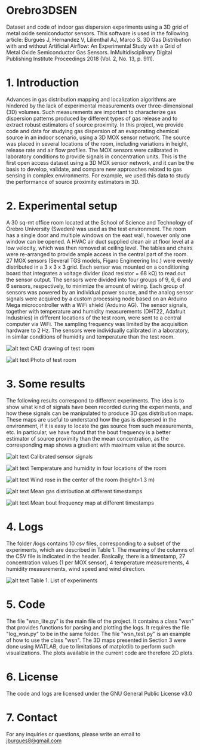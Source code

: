 # Orebro3DSEN
Dataset and code of indoor gas dispersion experiments using a 3D grid of metal oxide semiconductor sensors. This software is used in the following article: 
Burgués J, Hernandez V, Lilienthal AJ, Marco S. 3D Gas Distribution with and without Artificial Airflow: An Experimental Study with a Grid of Metal Oxide Semiconductor Gas Sensors. InMultidisciplinary Digital Publishing Institute Proceedings 2018 (Vol. 2, No. 13, p. 911).

# 1. Introduction
Advances in gas distribution mapping and localization algorithms are hindered by the lack of experimental measurements over three-dimensional (3D) volumes. Such measurements are important to characterize gas dispersion patterns produced by different types of gas release and to extract robust estimators of source proximity. In this project, we provide code and data for studying gas dispersion of an evaporating chemical source in an indoor scenario, using a 3D MOX sensor network. The source was placed in several locations of the room, including variations in height, release rate and air flow profiles. The MOX sensors were calibrated in laboratory conditions to provide signals in concentration units. This is the first open access dataset using a 3D MOX sensor network, and it can be the basis to develop, validate, and compare new approaches related to gas sensing in complex environments. For example, we used this data to study the performance of source proximity estimators in 3D.
 
# 2. Experimental setup
A 30 sq-mt office room located at the School of Science and Technology of Örebro University (Sweden) was used as the test environment. The room has a single door and multiple windows on the east wall, however only one window can be opened. A HVAC air duct supplied clean air at floor level at a low velocity, which was then removed at ceiling level. The tables and chairs were re-arranged to provide ample access in the central part of the room. 27 MOX sensors (Several TGS models, Figaro Engineering Inc.) were evenly distributed in a 3 x 3 x 3 grid. Each sensor was mounted on a conditioning board that integrates a voltage divider (load resistor = 68 kΩ) to read out the sensor output. The sensors were divided into four groups of 9, 6, 6 and 6 sensors, respectively, to minimize the amount of wiring. Each group of sensors was powered by an individual power source, and the analog sensor signals were acquired by a custom processing node based on an Arduino Mega microcontroller with a WiFi shield (Arduino AG). The sensor signals, together with temperature and humidity measurements (DHT22, Adafruit Industries) in different locations of the test room, were sent to a central computer via WiFi.  The sampling frequency was limited by the acquisition hardware to 2 Hz. The sensors were individually calibrated in a laboratory, in similar conditions of humidity and temperature than the test room. 

![alt text](https://raw.githubusercontent.com/jburgues/Orebro3DSEN/master/img/room_labelled.png "CAD drawing of test room")
CAD drawing of test room

![alt text](https://raw.githubusercontent.com/jburgues/Orebro3DSEN/master/img/room_real_labelled.png "Photo of test room")
Photo of test room

# 3. Some results
The following results correspond to different experiments. The idea is to show what kind of signals have been recorded during the experiments, and how these signals can be manipulated to produce 3D gas distribution maps. These maps are useful to understand how the gas is dispersed in the environment, if it is easy to locate the gas source from such measurements, etc. In particular, we have found that the bout frequency is a better estimator of source proximity than the mean concentration, as the corresponding map shows a gradient with maximum value at the source. 

![alt text](https://raw.githubusercontent.com/jburgues/Orebro3DSEN/master/img/rawSignal.png "Calibrated sensor signals")
Calibrated sensor signals

![alt text](https://raw.githubusercontent.com/jburgues/Orebro3DSEN/master/img/tempHumi.png "Temperature and humidity")
Temperature and humidity in four locations of the room

![alt text](https://raw.githubusercontent.com/jburgues/Orebro3DSEN/master/img/windrose.png "Wind")
Wind rose in the center of the room (height=1.3 m)

![alt text](https://raw.githubusercontent.com/jburgues/Orebro3DSEN/master/img/meanMap.png "Mean map")
Mean gas distribution at different timestamps

![alt text](https://raw.githubusercontent.com/jburgues/Orebro3DSEN/master/img/boutsfreqMap.png "Bout freq map")
Mean bout frequency map at different timestamps

# 4. Logs
The folder /logs contains 10 csv files, corresponding to a subset of the experiments, which are described in Table 1.
The meaning of the columns of the CSV file is indicated in the header. Basically, there is a timestamp, 27 concentration values (1 per MOX sensor), 4 temperature measurements, 4 humidity measurements, wind speed and wind direction.

![alt text](https://raw.githubusercontent.com/jburgues/Orebro3DSEN/master/img/TableExperiments.PNG "List of experiments")
Table 1. List of experiments

# 5. Code
The file "wsn_lite.py" is the main file of the project. It contains a class "wsn" that provides functions for parsing and plotting the logs. It requires the file "log_wsn.py" to be in the same folder.
The file "wsn_test.py" is an example of how to use the class "wsn". The 3D maps presented in Section 3 were done using MATLAB, due to limitations of matplotlib to perform such visualizations. The plots available in the current code are therefore 2D plots.

# 6. License
The code and logs are licensed under the GNU General Public License v3.0

# 7. Contact
For any inquiries or questions, please write an email to jburgues8@gmail.com

